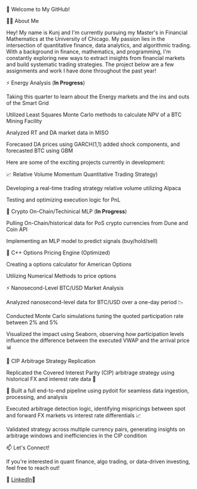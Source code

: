 👋 Welcome to My GitHub!

🧑‍🎓 About Me

Hey! My name is Kunj and I'm currently pursuing my Master's in Financial Mathematics at the University of Chicago. My passion lies in the intersection of quantitative finance, data analytics, and algorithmic trading. With a background in finance, mathematics, and programming, I'm constantly exploring new ways to extract insights from financial markets and build systematic trading strategies. The project below are a few assignments and work I have done throughout the past year! 


⚡️ Energy Analysis (**In Progress**)

Taking this quarter to learn about the Energy markets and the ins and outs of the Smart Grid

Utilized Least Squares Monte Carlo methods to calculate NPV of a BTC Mining Facility

Analyzed RT and DA market data in MISO

Forecased DA prices using GARCH(1,1) added shock components, and forecasted BTC using GBM


Here are some of the exciting projects currently in development:

📈 Relative Volume Momentum Quantitative Trading Strategy)

Developing a real-time trading strategy relative volume utilizing Alpaca

Testing and optimizing execution logic for PnL

🤖 Crypto On-Chain/Techinical MLP (**In Progress**)

Pulling On-Chain/historical data for PoS crypto currencies from Dune and Coin API

Implementing an MLP model to predict signals (buy/hold/sell)

🔢 C++ Options Pricing Engine (Optimized)

Creating a options calculator for American Options

Utilizing Numerical Methods to price options

⚡ Nanosecond-Level BTC/USD Market Analysis

Analyzed nanosecond-level data for BTC/USD over a one-day period 📉

Conducted Monte Carlo simulations tuning the quoted participation rate between 2% and 5%

Visualized the impact using Seaborn, observing how participation levels influence the difference between the executed VWAP and the arrival price 📊

🔁 CIP Arbitrage Strategy Replication

Replicated the Covered Interest Parity (CIP) arbitrage strategy using historical FX and interest rate data 💱

📌 Built a full end-to-end pipeline using pydoit for seamless data ingestion, processing, and analysis

Executed arbitrage detection logic, identifying mispricings between spot and forward FX markets vs interest rate differentials 📈

Validated strategy across multiple currency pairs, generating insights on arbitrage windows and inefficiencies in the CIP condition





📫 Let's Connect!

If you're interested in quant finance, algo trading, or data-driven investing, feel free to reach out!

💼 [LinkedIn](https://www.linkedin.com/in/kunjmshah/)📧

